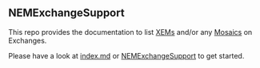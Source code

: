 ## NEMExchangeSupport

This repo provides the documentation to list [XEMs](http://docs.nem.io/en/gen-info/faq/faq-is-nem-crypto) and/or any [Mosaics](https://nemproject.github.io/#mosaics) on Exchanges.

Please have a look at [index.md](./index.md) or [NEMExchangeSupport](https://st-wong.github.io/NEMExchangeSupport) to get started.
